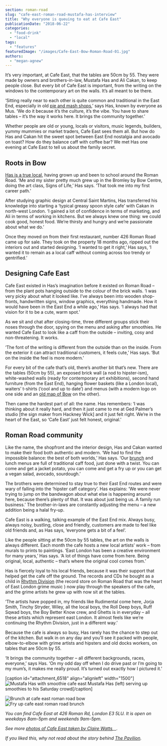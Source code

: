 ```yaml
---
section: roman-road
slug: "cafe-east-roman-road-mustafa-has-interview"
title: "Why everyone is queuing to eat at Cafe East"
publicationDate: "2018-06-22"
categories: 
  - "food-drink"
  - "local"
tags: 
  - "features"
featuredImage: "/images/Cafe-East-Bow-Roman-Road-01.jpg"
authors: 
  - "megan-agnew"
---
```


It’s very important, at Cafe East, that the tables are 50cm by 55. They were made by owners and brothers-in-law, Mustafa Has and Ali Cakan, to keep people close. But every bit of Cafe East is important, from the writing on the windows to the contemporary art on the walls. It’s all meant to be there.

‘Sitting really near to each other is quite common and traditional in the East End, especially in old [pie and mash shops](https://romanroadlondon.com/pie-and-mash-melanie-mcgrath-book-review/),’ says Has, known by everyone as Mus. ‘We do it because it’s the culture, it’s the vibe. You have to share tables – it’s the way it works here. It brings the community together.’

Whether people are old or young, locals or visitors, music legends, builders, yummy mummies or market traders, Cafe East sees them all. But how do Has and Cakan hit the sweet spot between East End nostalgia and avocado on toast? How do they balance caff with coffee bar? We met Has one evening at Cafe East to tell us about the family secret.

## Roots in Bow

[Has is a true local](https://romanroadlondon.com/mustafa-has-east-end-interview/), having grown up and been to school around the Roman Road. ‘Me and my sister pretty much grew up in the Bromley by Bow Centre, doing the art class, Signs of Life,’ Has says. ‘That took me into my first career path.’

After studying graphic design at Central Saint Martins, Has transferred his knowledge into starting a ‘typical greasy spoon style cafe’ with Cakan in north-west London. ‘I gained a lot of confidence in terms of marketing, and Ali in terms of working in kitchens. But we always knew one thing: we could cook good, honest food. We’re thirsty and hungry and we’re passionate about what we do.’

Once they moved on from their first restaurant, number 426 Roman Road came up for sale. They took on the property 18 months ago, ripped out the interiors out and started designing. ‘I wanted to get it right,’ Has says, ‘I wanted it to remain as a local caff without coming across too trendy or gentrified.’

## Designing Cafe East

Cafe East existed in Has’s imagination before it existed on Roman Road – from the plant pots hanging outside to the colour of the brick walls. ‘I was very picky about what it looked like. I’ve always been into wooden shop-fronts, handwritten signs, window graphics, everything handmade. How it would have been in the East End a while ago,’ Has says. ‘I always had that vision for it to be a cute, warm spot.’

As we sit and chat after closing-time, three different groups stick their noses through the door, spying on the menu and asking after smoothies. He wanted Cafe East to look like a caff from the outside – inviting, cosy and non-threatening. It works.

‘The font of the writing is different from the outside than on the inside. From the exterior it can attract traditional customers, it feels cute,’ Has says. ‘But on the inside the feel is more modern.’

For every bit of the cafe that’s old, there’s another bit that’s new. There are the tables (50cm by 55), an exposed brick wall (a nod to hipster-ism), white-washed walls (ready for contemporary art exhibitions), second hand furniture (from the East End), hanging flower baskets (like a London local), waiters’ t-shirts (‘cool and up to date’) and menus (with a modern logo on one side and an [old map of Bow](https://romanroadlondon.com/old-maps-bow-globe-town-mile-end/) on the other).

Then came the hardest part of all: the name. Has remembers: ‘I was thinking about it really hard, and then it just came to me at Ged Palmer’s studio \[the sign maker from Hackney Wick\] and it just felt right. We’re in the heart of the East, so ‘Cafe East’ just felt honest, original.’

## Roman Road community

Like the name, the shopfront and the interior design, Has and Cakan wanted to make their food both authentic and modern. ‘We had to find the impossible balance: the best of both worlds,’ Has says. ‘Our [brunch](https://romanroadlondon.com/best-brunch-bow-mile-end-globe-town/) and lunch menus are full of traditional caff food, just done with a twist. You can come and get a jacket potato, you can come and get a fry up or you can get a vegan salad, avocado, sourdough.’

The brothers were determined to stay true to their East End routes and were wary of falling into the ‘hipster caff category’. Has explains: ‘We were never trying to jump on the bandwagon about what else is happening around here, because there’s plenty of that. It was about just being us. A family run business.’ The brother-in-laws are constantly adjusting the menu – a new addition being a halal fry-up.

Cafe East is a walking, talking example of the East End mix. Always busy, always noisy, bustling, close and friendly, customers are made to feel like old friends and, as Has says, ‘everyone gets a bit of a feel’.

Like the people sitting at the 50cm by 55 tables, the art on the walls is always different. Each month the cafe hosts a new local artists’ work – from murals to prints to paintings. ‘East London has been a creative environment for many years,’ Has says. ‘A lot of things have come from here. Being original, local, authentic – that’s where the original cool comes from.’

Has is fiercely loyal to his local friends, because it was their support that helped get the cafe off the ground. The records and CDs he bought as a child in [Rhythm Division](https://romanroadlondon.com/rhythm-division-grime-record-shop-bow/) (the record store on Roman Road that was the heart of East London grime music ) now play through the speakers of the cafe, and the grime artists he grew up with now sit at the tables.

‘The artists have popped in, my friends like Rudimental come here, Jorja Smith, Tinchy Stryder, Wiley, all the local boys, the Roll Deep boys, Ruff Sqwad boys, the Boy Better Know crew, and Ghetts is in everyday – all these artists which represent east London. It almost feels like we’re continuing the Rhythm Division, just in a different way.’

Because the cafe is always so busy, Has rarely has the chance to step out of the kitchen. But walk in on any day and you’ll see it packed with people, elbow-to-elbow with grime artists and hipsters and old docks workers, on tables that are 50cm by 55.

‘It brings the community together – all different backgrounds, races, everyone,’ says Has. ‘On my odd day off when I do drive past or I’m going to my mum’s, it makes me really proud. It’s turned out exactly how I pictured it.’

\[caption id="attachment\_6518" align="alignleft" width="1500"\]![Mustafa Has with smoothie cafe east](/images/Cafe-East-Bow-Roman-Road-29.jpg) Mustafa Has (left) serving up smoothies to his Saturday crowd\[/caption\]

![Brunch at cafe east roman road bow](/images/Cafe-East-Bow-Roman-Road-19.jpg) ![Fry up cafe east roman road brunch](/images/Cafe-East-Bow-Roman-Road-27-1.jpg)

_You can find Cafe East at 426 Roman Rd, London E3 5LU. It is open on weekdays 8am-5pm and weekends 9am-5pm._

_See more [photos of Cafe East taken by Claire Watts](https://romanroadlondon.com/cafe-east-roman-road-photos-claire-watts/)__._ 

_If you liked this, why not read about the story behind [The Pavilion](https://romanroadlondon.com/pavilion-victoria-park-cafe-a-sri-lankan-story/)._
